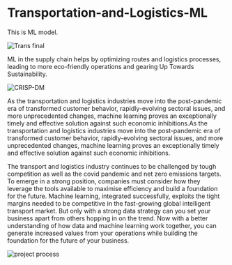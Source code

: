 # Transportation-and-Logistics-ML
This is ML model.

![Trans final](https://github.com/SnehalWalake29/Transportation-and-Logistics-ML/assets/154491359/e51187d8-ad93-43cf-b46a-3c5bcdd7fc8c)

ML in the supply chain helps by optimizing routes and logistics processes, leading to more eco-friendly operations and gearing Up Towards Sustainability.

![CRISP-DM](https://github.com/SnehalWalake29/Transportation-and-Logistics-ML/assets/154491359/3b3145b9-644c-4939-b056-5148355f87a8)

As the transportation and logistics industries move into the post-pandemic era of transformed customer behavior, rapidly-evolving sectoral issues, and more unprecedented changes, machine learning proves an exceptionally timely and effective solution against such economic inhibitions.As the transportation and logistics industries move into the post-pandemic era of transformed customer behavior, rapidly-evolving sectoral issues, and more unprecedented changes, machine learning proves an exceptionally timely and effective solution against such economic inhibitions.

The transport and logistics industry continues to be challenged by tough competition as well as the covid pandemic and net zero emissions targets. To emerge in a strong position, companies must consider how they leverage the tools available to maximise efficiency and build a foundation for the future. Machine learning, integrated successfully, exploits the tight margins needed to be competitive in the fast-growing global intelligent transport market. But only with a strong data strategy can you set your business apart from others hopping in on the trend. Now with a better understanding of how data and machine learning work together, you can generate increased values from your operations while building the foundation for the future of your business.

![project process](https://github.com/SnehalWalake29/Transportation-and-Logistics-ML/assets/154491359/e428a65f-afab-4c01-ba62-43a844a05635)







